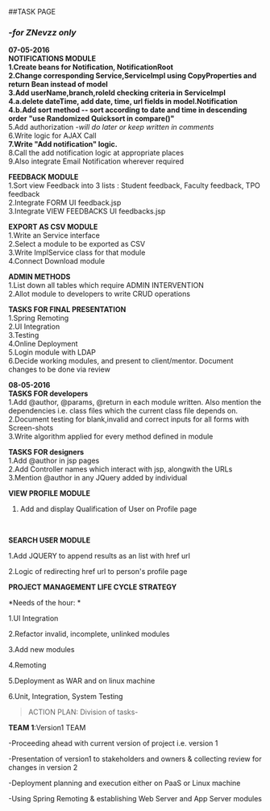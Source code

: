##TASK PAGE
### *-for ZNevzz only*

**07-05-2016**
<br/>
**NOTIFICATIONS MODULE**
<br/>
**1.Create beans for Notification, NotificationRoot**
<br/>
**2.Change corresponding Service,ServiceImpl using CopyProperties and return Bean instead of model**
<br/>
**3.Add userName,branch,roleId checking criteria in ServiceImpl**
<br/>
**4.a.delete dateTime, add date, time, url fields in model.Notification**
<br/>
**4.b.Add sort method -- sort according to date and time in descending order "use Randomized Quicksort in compare()"**
<br/>
5.Add authorization -*will do later or keep written in comments*
<br/>
6.Write logic for AJAX Call
<br/>
**7.Write "Add notification" logic.**
<br/>
8.Call the add notification logic at appropriate places
<br/>
9.Also integrate Email Notification wherever required
<br/>


**FEEDBACK MODULE**
<br/>
1.Sort view Feedback into 3 lists : Student feedback, Faculty feedback, TPO feedback
<br/>
2.Integrate FORM UI feedback.jsp
<br/>
3.Integrate VIEW FEEDBACKS UI feedbacks.jsp
<br/>


**EXPORT AS CSV MODULE**
<br/>
1.Write an Service interface
<br/>
2.Select a module to be exported as CSV
<br/>
3.Write ImplService class for that module
<br/>
4.Connect Download module
<br/>

**ADMIN METHODS**
<br/>
1.List down all tables which require ADMIN INTERVENTION
<br/>
2.Allot module to developers to write CRUD operations
<br/>

**TASKS FOR FINAL PRESENTATION**
<br/>
1.Spring Remoting
<br/>
2.UI Integration
<br/>
3.Testing
<br/>
4.Online Deployment
<br/>
5.Login module with LDAP
<br/>
6.Decide working modules, and present to client/mentor. Document changes to be done via review
<br/>

**08-05-2016**
<br/>
**TASKS FOR developers**
<br/>
1.Add @author, @params, @return in each module written. Also mention the dependencies i.e. class files which the current class file depends on.
<br/>
2.Document testing for blank,invalid and correct inputs for all forms with Screen-shots
<br/>
3.Write algorithm applied for every method defined in module
<br/>


**TASKS FOR designers**
<br/>
1.Add @author in jsp pages
<br/>
2.Add Controller names which interact with jsp, alongwith the URLs
<br/>
3.Mention @author in any JQuery added by individual
<br/>

**VIEW PROFILE MODULE**
<br/>
1. Add and display Qualification of User on Profile page
<br/>

**SEARCH USER MODULE**

1.Add JQUERY to append results as an list with href url

2.Logic of redirecting href url to person's profile page

**PROJECT MANAGEMENT LIFE CYCLE STRATEGY**

*Needs of the hour: *

1.UI Integration

2.Refactor invalid, incomplete, unlinked modules

3.Add new modules

4.Remoting

5.Deployment as WAR and on linux machine

6.Unit, Integration, System Testing

>ACTION PLAN: Division of tasks-

**TEAM 1**:Version1 TEAM

-Proceeding ahead with current version of project i.e. version 1

-Presentation of version1 to stakeholders and owners & collecting review for changes in version 2

-Deployment planning and execution either on PaaS or Linux machine

-Using Spring Remoting & establishing Web Server and App Server modules


